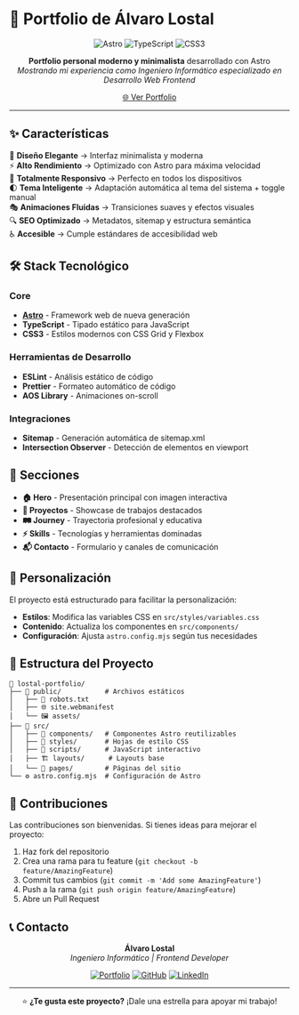 # 🚀 Portfolio de Álvaro Lostal

<div align="center">

![Astro](https://img.shields.io/badge/Astro-FF5D01?style=for-the-badge&logo=astro&logoColor=white)
![TypeScript](https://img.shields.io/badge/TypeScript-007ACC?style=for-the-badge&logo=typescript&logoColor=white)
![CSS3](https://img.shields.io/badge/CSS3-1572B6?style=for-the-badge&logo=css3&logoColor=white)

**Portfolio personal moderno y minimalista** desarrollado con Astro  
_Mostrando mi experiencia como Ingeniero Informático especializado en Desarrollo Web Frontend_

[🌐 Ver Portfolio](https://lostal.dev)

</div>

---

## ✨ Características

🎨 **Diseño Elegante** → Interfaz minimalista y moderna  
⚡ **Alto Rendimiento** → Optimizado con Astro para máxima velocidad  
📱 **Totalmente Responsivo** → Perfecto en todos los dispositivos  
🌓 **Tema Inteligente** → Adaptación automática al tema del sistema + toggle manual  
🎭 **Animaciones Fluidas** → Transiciones suaves y efectos visuales  
🔍 **SEO Optimizado** → Metadatos, sitemap y estructura semántica  
♿ **Accesible** → Cumple estándares de accesibilidad web

## 🛠️ Stack Tecnológico

### Core

- **[Astro](https://astro.build/)** - Framework web de nueva generación
- **TypeScript** - Tipado estático para JavaScript
- **CSS3** - Estilos modernos con CSS Grid y Flexbox

### Herramientas de Desarrollo

- **ESLint** - Análisis estático de código
- **Prettier** - Formateo automático de código
- **AOS Library** - Animaciones on-scroll

### Integraciones

- **Sitemap** - Generación automática de sitemap.xml
- **Intersection Observer** - Detección de elementos en viewport

## 🎯 Secciones

- **🏠 Hero** - Presentación principal con imagen interactiva
- **📂 Proyectos** - Showcase de trabajos destacados
- **🛤️ Journey** - Trayectoria profesional y educativa
- **⚡ Skills** - Tecnologías y herramientas dominadas
- **📬 Contacto** - Formulario y canales de comunicación

## 🎨 Personalización

El proyecto está estructurado para facilitar la personalización:

- **Estilos**: Modifica las variables CSS en `src/styles/variables.css`
- **Contenido**: Actualiza los componentes en `src/components/`
- **Configuración**: Ajusta `astro.config.mjs` según tus necesidades

## 🧱 Estructura del Proyecto

```
📁 lostal-portfolio/
├── 📁 public/           # Archivos estáticos
│   ├── 🤖 robots.txt
│   ├── 🌐 site.webmanifest
│   └── 🖼️ assets/
├── 📁 src/
│   ├── 🧩 components/   # Componentes Astro reutilizables
│   ├── 🎨 styles/       # Hojas de estilo CSS
│   ├── 📜 scripts/      # JavaScript interactivo
│   ├── 🏗️ layouts/      # Layouts base
│   └── 📄 pages/        # Páginas del sitio
└── ⚙️ astro.config.mjs  # Configuración de Astro
```

## 🤝 Contribuciones

Las contribuciones son bienvenidas. Si tienes ideas para mejorar el proyecto:

1. Haz fork del repositorio
2. Crea una rama para tu feature (`git checkout -b feature/AmazingFeature`)
3. Commit tus cambios (`git commit -m 'Add some AmazingFeature'`)
4. Push a la rama (`git push origin feature/AmazingFeature`)
5. Abre un Pull Request

## 📞 Contacto

<div align="center">

**Álvaro Lostal**  
_Ingeniero Informático | Frontend Developer_

[![Portfolio](https://img.shields.io/badge/Portfolio-lostal.dev-FF5D01?style=for-the-badge&logo=astro&logoColor=white)](https://lostal.dev)
[![GitHub](https://img.shields.io/badge/GitHub-alvarolostal-181717?style=for-the-badge&logo=github&logoColor=white)](https://github.com/alvarolostal)
[![LinkedIn](https://img.shields.io/badge/LinkedIn-Álvaro%20Lostal-0077B5?style=for-the-badge&logo=linkedin&logoColor=white)](https://linkedin.com/in/alvarolostal)

</div>

---

<div align="center">

⭐ **¿Te gusta este proyecto?** ¡Dale una estrella para apoyar mi trabajo!

</div>
